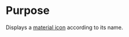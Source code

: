 # Purpose

Displays a [material icon](https://material.io/tools/icons/?style=baseline) according to its name.

